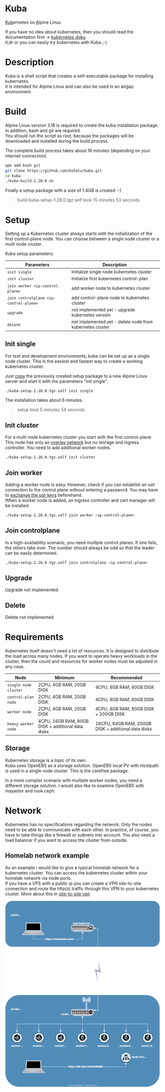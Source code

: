 # Kuba
<ins>Kub</ins>ernetes on <ins>A</ins>lpine Linux  

If you have no idea about kubernetes, then you should read the documentation first -> [kubernetes doku](https://kubernetes.io/docs/concepts/overview/)  
tl;dr or you can easily try kubernetes with Kuba ;-)

# Description
Kuba is a shell script that creates a self-executable package for installing kubernetes.  
It is intended for Alpine Linux and can also be used in an airgap environment.

# Build
Alpine Linux version 3.18 is required to create the kuba installation package.  
In addition, bash and git are required.  
You should run the script as root, because the packages will be downloaded and installed during the build process.

The complete build process takes about 16 minutes (depending on your internet connection).

```bash
apk add bash git
git clone https://github.com/bihalu/kuba.git
cd kuba
./kuba-build-1.28.0.sh
```

Finally a setup package with a size of 1.4GB is created :-)
> build kuba-setup-1.28.0.tgz.self took 15 minutes 53 seconds

# Setup
Setting up a Kubernetes cluster always starts with the initialization of the first control-plane node. You can choose between a single node cluster or a multi node cluster.  

Kuba setup parameters:  

| Parameters | Description |
| --- | --- |
| `init single` | Initialize single node kubernetes cluster |
| `init cluster` | Initialize first kubernetes control-plan |
| `join worker <ip-control-plane>` | add worker node to kubernetes cluster |
| `join controlplane <ip-control-plane>` | add control-plane node to kubernetes cluster |
| `upgrade` | not implemented yet - upgrade kubernetes version |
| `delete` | not implemented yet - delete node from kubernetes cluster |

## Init single
For test and development environments, kuba can be set up as a single node cluster. This is the easiest and fastest way to create a working kubernetes cluster.

Just [copy](a "scp kuba-setup-1.28.0.tgz.self root@192.168.178.21:~") the previously created setup package to a new Alpine Linux server and start it with the parameters "init single".

```bash
./kuba-setup-1.28.0.tgz.self init single
```

The installation takes about 6 minutes.
> setup took 5 minutes 54 seconds

## Init cluster
For a multi node kubernetes cluster you start with the first control-plane. This node has only an [overlay network](a "calico") but no storage and ingress controller. You need to add additional worker nodes.

```bash
./kuba-setup-1.28.0.tgz.self init cluster
```

## Join worker
Adding a worker node is easy. However, check if you can establish an ssh connection to the control plane without entering a password. You may have to [exchange the ssh keys](doku/exchange-ssh-keys.md) beforehand.  
When a worker node is added, an ingress controller and cert manager will be installed. 

```bash
./kuba-setup-1.28.0.tgz.self join worker <ip-control-plane>
```

## Join controlplane
In a high-availability scenario, you need multiple control planes. If one fails, the others take over. The number should always be odd so that the leader can be easily determined.

```bash
./kuba-setup-1.28.0.tgz.self join controlplane <ip-control-plane>
```

## Upgrade
Upgrade not implemented

## Delete
Delete not implemented

# Requirements
Kubernetes itself doesn't need a lot of resources. It is designed to distribute the load across many nodes. If you want to operate heavy workloads in the cluster, then the count and resources for worker nodes must be adjusted in any case.

| Node | Minimum | Recommended |
| --- | --- | --- |
| `single node cluster` | 2CPU, 4GB RAM, 20GB DISK | 4CPU, 8GB RAM, 80GB DISK |
| `control-plan node` | 2CPU, 4GB RAM, 20GB DISK | 4CPU, 8GB RAM, 80GB DISK |
| `worker node` | 2CPU, 4GB RAM, 20GB DISK | 4CPU, 8GB RAM, 80GB DISK + 200GB DISK |
| `heavy worker node` | 4CPU, 16GB RAM, 80GB DISK + additional data disks | 16CPU, 64GB RAM, 200GB DISK + additional data disks |

## Storage
Kubernetes storage is a topic of its own.  
Kuba uses OpenEBS as a storage solution. OpenEBS local PV with Hostpath is used in a single node cluster. This is the carefree package.  

In a more complex scenario with multiple worker nodes, you need a different storage solution. I would also like to examine OpenEBS with mayastor and rook ceph.

# Network
Kubernetes has no specifications regarding the network. Only the nodes need to be able to communicate with each other. In practice, of course, you have to take things like a firewall or subnets into account. You also need a load balancer if you want to access the cluster from outside.  

## Homelab network example
As an example i would like to give a typical homelab network for a kubernetes cluster. You can access the kubernetes cluster within your homelab network via node ports.  
If you have a VPS with a public ip you can create a VPN site-to-site connection and route the http(s) traffic through this VPN to your kubernetes cluster. More about this in [site-to-site vpn](doku/site-to-site-vpn.md)  

![network example](doku/kuba-network.svg)

